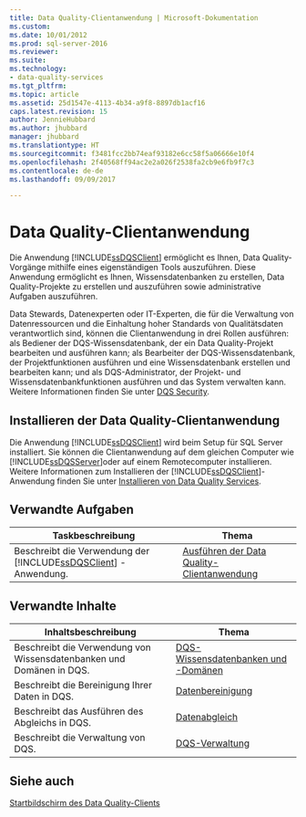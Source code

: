 ```yaml
---
title: Data Quality-Clientanwendung | Microsoft-Dokumentation
ms.custom: 
ms.date: 10/01/2012
ms.prod: sql-server-2016
ms.reviewer: 
ms.suite: 
ms.technology:
- data-quality-services
ms.tgt_pltfrm: 
ms.topic: article
ms.assetid: 25d1547e-4113-4b34-a9f8-8897db1acf16
caps.latest.revision: 15
author: JennieHubbard
ms.author: jhubbard
manager: jhubbard
ms.translationtype: HT
ms.sourcegitcommit: f3481fcc2bb74eaf93182e6cc58f5a06666e10f4
ms.openlocfilehash: 2f40568ff94ac2e2a026f2538fa2cb9e6fb9f7c3
ms.contentlocale: de-de
ms.lasthandoff: 09/09/2017

---
```

# <a name="data-quality-client-application"></a>Data Quality-Clientanwendung
  Die Anwendung [!INCLUDE[ssDQSClient](../includes/ssdqsclient-md.md)] ermöglicht es Ihnen, Data Quality-Vorgänge mithilfe eines eigenständigen Tools auszuführen. Diese Anwendung ermöglicht es Ihnen, Wissensdatenbanken zu erstellen, Data Quality-Projekte zu erstellen und auszuführen sowie administrative Aufgaben auszuführen.  
  
 Data Stewards, Datenexperten oder IT-Experten, die für die Verwaltung von Datenressourcen und die Einhaltung hoher Standards von Qualitätsdaten verantwortlich sind, können die Clientanwendung in drei Rollen ausführen: als Bediener der DQS-Wissensdatenbank, der ein Data Quality-Projekt bearbeiten und ausführen kann; als Bearbeiter der DQS-Wissensdatenbank, der Projektfunktionen ausführen und eine Wissensdatenbank erstellen und bearbeiten kann; und als DQS-Administrator, der Projekt- und Wissensdatenbankfunktionen ausführen und das System verwalten kann. Weitere Informationen finden Sie unter [DQS Security](../data-quality-services/dqs-security.md).  
  
## <a name="installing-the-data-quality-client-application"></a>Installieren der Data Quality-Clientanwendung  
 Die Anwendung [!INCLUDE[ssDQSClient](../includes/ssdqsclient-md.md)] wird beim Setup für SQL Server installiert. Sie können die Clientanwendung auf dem gleichen Computer wie [!INCLUDE[ssDQSServer](../includes/ssdqsserver-md.md)]oder auf einem Remotecomputer installieren. Weitere Informationen zum Installieren der [!INCLUDE[ssDQSClient](../includes/ssdqsclient-md.md)]-Anwendung finden Sie unter [Installieren von Data Quality Services](../data-quality-services/install-windows/install-data-quality-services.md).  
  
## <a name="related-tasks"></a>Verwandte Aufgaben  
  
|Taskbeschreibung|Thema|  
|----------------------|-----------|  
|Beschreibt die Verwendung der [!INCLUDE[ssDQSClient](../includes/ssdqsclient-md.md)] -Anwendung.|[Ausführen der Data Quality-Clientanwendung](../data-quality-services/run-the-data-quality-client-application.md)|  
  
## <a name="related-content"></a>Verwandte Inhalte  
  
|Inhaltsbeschreibung|Thema|  
|-------------------------|-----------|  
|Beschreibt die Verwendung von Wissensdatenbanken und Domänen in DQS.|[DQS-Wissensdatenbanken und -Domänen](../data-quality-services/dqs-knowledge-bases-and-domains.md)|  
|Beschreibt die Bereinigung Ihrer Daten in DQS.|[Datenbereinigung](../data-quality-services/data-cleansing.md)|  
|Beschreibt das Ausführen des Abgleichs in DQS.|[Datenabgleich](../data-quality-services/data-matching.md)|  
|Beschreibt die Verwaltung von DQS.|[DQS-Verwaltung](../data-quality-services/dqs-administration.md)|  
  
## <a name="see-also"></a>Siehe auch  
 [Startbildschirm des Data Quality-Clients](../data-quality-services/data-quality-client-home-screen.md)  
  
  
